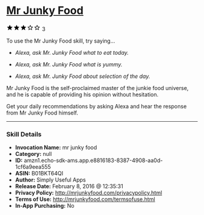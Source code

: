 # [Mr Junky Food](http://alexa.amazon.com/#skills/amzn1.echo-sdk-ams.app.e8816183-8387-4908-aa0d-1cf6a9eea555)
![3 stars](../../images/ic_star_black_18dp_1x.png)![3 stars](../../images/ic_star_black_18dp_1x.png)![3 stars](../../images/ic_star_black_18dp_1x.png)![3 stars](../../images/ic_star_border_black_18dp_1x.png)![3 stars](../../images/ic_star_border_black_18dp_1x.png) 3

To use the Mr Junky Food skill, try saying...

* *Alexa, ask Mr. Junky Food what to eat today.*

* *Alexa, ask Mr. Junky Food what is yummy.*

* *Alexa, ask Mr. Junky Food about selection of the day.*

Mr Junky Food is the self-proclaimed master of the junkie food universe, and he is capable of providing his opinion without hesitation. 

Get your daily recommendations by asking Alexa and hear the response from Mr Junky Food himself.

***

### Skill Details

* **Invocation Name:** mr junky food
* **Category:** null
* **ID:** amzn1.echo-sdk-ams.app.e8816183-8387-4908-aa0d-1cf6a9eea555
* **ASIN:** B01BKT64QI
* **Author:** Simply Useful Apps
* **Release Date:** February 8, 2016 @ 12:35:31
* **Privacy Policy:** http://mrjunkyfood.com/privacypolicy.html
* **Terms of Use:** http://mrjunkyfood.com/termsofuse.html
* **In-App Purchasing:** No
